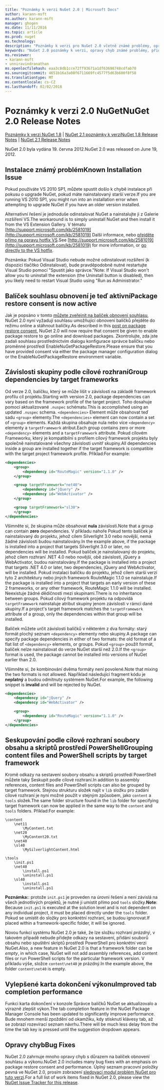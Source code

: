 ```yaml
---
title: "Poznámky k verzi NuGet 2.0 | Microsoft Docs"
author: karann-msft
ms.author: karann-msft
manager: ghogen
ms.date: 11/11/2016
ms.topic: article
ms.prod: nuget
ms.technology: 
description: "Poznámky k verzi pro NuGet 2.0 včetně známé problémy, opravy chyb, přidaných funkcí a chcete."
keywords: "NuGet 2.0 poznámky k verzi, opravy chyb známé problémy, přidat funkce, chcete"
ms.reviewer:
- karann-msft
- unniravindranathan
ms.openlocfilehash: eaa3c8db1cce72ff93671a1df63698748cdfab70
ms.sourcegitcommit: 4651b16a3a08f6711669fc4577f5d63b600f8f58
ms.translationtype: MT
ms.contentlocale: cs-CZ
ms.lasthandoff: 02/02/2018
---
```

# <a name="nuget-20-release-notes"></a><span data-ttu-id="ea310-104">Poznámky k verzi 2.0 NuGet</span><span class="sxs-lookup"><span data-stu-id="ea310-104">NuGet 2.0 Release Notes</span></span>

<span data-ttu-id="ea310-105">[Poznámky k verzi NuGet 1.8](../release-notes/nuget-1.8.md) | [NuGet 2.1 poznámky k verzi](../release-notes/nuget-2.1.md)</span><span class="sxs-lookup"><span data-stu-id="ea310-105">[NuGet 1.8 Release Notes](../release-notes/nuget-1.8.md) | [NuGet 2.1 Release Notes](../release-notes/nuget-2.1.md)</span></span>

<span data-ttu-id="ea310-106">NuGet 2.0 byla vydána 19. června 2012.</span><span class="sxs-lookup"><span data-stu-id="ea310-106">NuGet 2.0 was released on June 19, 2012.</span></span>

## <a name="known-installation-issue"></a><span data-ttu-id="ea310-107">Instalace známý problém</span><span class="sxs-lookup"><span data-stu-id="ea310-107">Known Installation Issue</span></span>
<span data-ttu-id="ea310-108">Pokud používáte VS 2010 SP1, můžete spustit došlo k chybě instalace při pokusu o upgrade NuGet, pokud máte nainstalovaný starší verze.</span><span class="sxs-lookup"><span data-stu-id="ea310-108">If you are running VS 2010 SP1, you might run into an installation error when attempting to upgrade NuGet if you have an older version installed.</span></span>

<span data-ttu-id="ea310-109">Alternativní řešení je jednoduše odinstalovat NuGet a nainstalujte ji z Galerie rozšíření VS.</span><span class="sxs-lookup"><span data-stu-id="ea310-109">The workaround is to simply uninstall NuGet and then install it from the VS Extension Gallery.</span></span>  <span data-ttu-id="ea310-110">V tématu [http://support.microsoft.com/kb/2581019](http://support.microsoft.com/kb/2581019) Další informace, nebo [přejděte přímo na opravu hotfix VS](http://bit.ly/vsixcertfix).</span><span class="sxs-lookup"><span data-stu-id="ea310-110">See [http://support.microsoft.com/kb/2581019](http://support.microsoft.com/kb/2581019) for more information, or [go directly to the VS hotfix](http://bit.ly/vsixcertfix).</span></span>

<span data-ttu-id="ea310-111">Poznámka: Pokud Visual Studio nebude možné odinstalovat rozšíření (k dispozici tlačítko Odinstalovat), bude pravděpodobně nutné restartujte Visual Studio pomocí "Spustit jako správce."</span><span class="sxs-lookup"><span data-stu-id="ea310-111">Note: If Visual Studio won't allow you to uninstall the extension (the Uninstall button is disabled), then you likely need to restart Visual Studio using "Run as Administrator."</span></span>

## <a name="package-restore-consent-is-now-active"></a><span data-ttu-id="ea310-112">Balíček souhlasu obnovení je teď aktivní</span><span class="sxs-lookup"><span data-stu-id="ea310-112">Package restore consent is now active</span></span>

<span data-ttu-id="ea310-113">Jak je popsáno v tomto [můžete zveřejnit na balíček obnovení souhlasu](http://blog.nuget.org/20120518/package-restore-and-consent.html), NuGet 2.0 nyní vyžadují souhlasu umožňující obnovení balíčků přejděte do režimu online a stáhnout balíčky.</span><span class="sxs-lookup"><span data-stu-id="ea310-113">As described in this [post on package restore consent](http://blog.nuget.org/20120518/package-restore-and-consent.html), NuGet 2.0 will now require that consent be given to enable package restore to go online and download packages.</span></span> <span data-ttu-id="ea310-114">Zkontrolujte, zda jste zadali souhlasu prostřednictvím dialogu konfigurace správce balíčku nebo proměnné prostředí EnableNuGetPackageRestore.</span><span class="sxs-lookup"><span data-stu-id="ea310-114">Please ensure that you have provided consent via either the package manager configuration dialog or the EnableNuGetPackageRestore environment variable.</span></span>

## <a name="group-dependencies-by-target-frameworks"></a><span data-ttu-id="ea310-115">Závislosti skupiny podle cílové rozhraní</span><span class="sxs-lookup"><span data-stu-id="ea310-115">Group dependencies by target frameworks</span></span>

<span data-ttu-id="ea310-116">Od verze 2.0, balíčku, který se může lišit v závislosti na základě framework profilu cíl projektu.</span><span class="sxs-lookup"><span data-stu-id="ea310-116">Starting with version 2.0, package dependencies can vary based on the framework profile of the target project.</span></span> <span data-ttu-id="ea310-117">Toho dosahuje pomocí aktualizované `.nuspec` schématu.</span><span class="sxs-lookup"><span data-stu-id="ea310-117">This is accomplished using an updated `.nuspec` schema.</span></span> <span data-ttu-id="ea310-118">`<dependencies>` Element může obsahovat teď sadu `<group>` elementy.</span><span class="sxs-lookup"><span data-stu-id="ea310-118">The `<dependencies>` element can now contain a set of `<group>` elements.</span></span> <span data-ttu-id="ea310-119">Každá skupina obsahuje nula nebo více `<dependency>` elementy a `targetFramework` atribut.</span><span class="sxs-lookup"><span data-stu-id="ea310-119">Each group contains zero or more `<dependency>` elements and a `targetFramework` attribute.</span></span> <span data-ttu-id="ea310-120">Pokud cílovém Frameworku, který je kompatibilní s profilem cílový framework projektu byly společně nainstalované všechny závislosti uvnitř skupiny.</span><span class="sxs-lookup"><span data-stu-id="ea310-120">All dependencies inside a group are installed together if the target framework is compatible with the target project framework profile.</span></span> <span data-ttu-id="ea310-121">Příklad:</span><span class="sxs-lookup"><span data-stu-id="ea310-121">For example:</span></span>

```xml
<dependencies>
    <group>
        <dependency id="RouteMagic" version="1.1.0" />
    </group>

    <group targetFramework="net40">
        <dependency id="jQuery" />
        <dependency id="WebActivator" />
    </group>

    <group targetFramework="sl30">
    </group>
</dependencies>
```

<span data-ttu-id="ea310-122">Všimněte si, že skupina může obsahovat **nula** závislosti.</span><span class="sxs-lookup"><span data-stu-id="ea310-122">Note that a group can contain **zero** dependencies.</span></span> <span data-ttu-id="ea310-123">V příkladu nahoře Pokud tento balíček je nainstalovaný do projektu, jehož cílem Silverlight 3.0 nebo novější, nemá žádné závislosti budou nainstalovány.</span><span class="sxs-lookup"><span data-stu-id="ea310-123">In the example above, if the package is installed into a project that targets Silverlight 3.0 or later, no dependencies will be installed.</span></span> <span data-ttu-id="ea310-124">Pokud balíček je nainstalovaný do projektu, jehož cílem rozhraní .NET 4.0 nebo novější, obě závislosti, jQuery a WebActivator, budou nainstalovány.</span><span class="sxs-lookup"><span data-stu-id="ea310-124">If the package is installed into a project that targets .NET 4.0 or later, two dependencies, jQuery and WebActivator, will be installed.</span></span>  <span data-ttu-id="ea310-125">Pokud instalaci balíčku do projektu, jehož cílem starší verzí tyto 2 architektury nebo jiných framework RouteMagic 1.1.0 se nainstaluje.</span><span class="sxs-lookup"><span data-stu-id="ea310-125">If the package is installed into a project that targets an early version of these 2 frameworks, or any other framework, RouteMagic 1.1.0 will be installed.</span></span> <span data-ttu-id="ea310-126">Neexistuje žádné dědičnosti mezi skupinami.</span><span class="sxs-lookup"><span data-stu-id="ea310-126">There is no inheritance between groups.</span></span> <span data-ttu-id="ea310-127">Pokud cílový framework projektu na odpovídá `targetFramework` nainstaluje atribut skupiny jenom závislosti v rámci dané skupiny.</span><span class="sxs-lookup"><span data-stu-id="ea310-127">If a project's target framework matches the `targetFramework` attribute of a group, only the dependencies within that group will be installed.</span></span>

<span data-ttu-id="ea310-128">Balíček můžete určit závislosti balíčků v některém z dva formáty: starý formát plochý seznam `<dependency>` elementy nebo skupiny.</span><span class="sxs-lookup"><span data-stu-id="ea310-128">A package can specify package dependencies in either of two formats: the old format of a flat list of `<dependency>` elements, or groups.</span></span> <span data-ttu-id="ea310-129">Pokud `<group>` použít formát, balíček nelze nainstalovat do verze NuGet starší než 2.0.</span><span class="sxs-lookup"><span data-stu-id="ea310-129">If the `<group>` format is used, the package cannot be installed into versions of NuGet earlier than 2.0.</span></span>

<span data-ttu-id="ea310-130">Všimněte si, že kombinování dvěma formáty není povolené.</span><span class="sxs-lookup"><span data-stu-id="ea310-130">Note that mixing the two formats is not allowed.</span></span> <span data-ttu-id="ea310-131">Například následující fragment kódu je **neplatný** a budou odmítnuty systémem NuGet.</span><span class="sxs-lookup"><span data-stu-id="ea310-131">For example, the following snippet is **invalid** and will be rejected by NuGet.</span></span>

```xml
<dependencies>
    <dependency id="jQuery" />
    <dependency id="WebActivator" />

    <group>
        <dependency id="RouteMagic" version="1.1.0" />
    </group>
</dependencies>
```

## <a name="grouping-content-files-and-powershell-scripts-by-target-framework"></a><span data-ttu-id="ea310-132">Seskupování podle cílové rozhraní soubory obsahu a skriptů prostředí PowerShell</span><span class="sxs-lookup"><span data-stu-id="ea310-132">Grouping content files and PowerShell scripts by target framework</span></span>

<span data-ttu-id="ea310-133">Kromě odkazy na sestavení soubory obsahu a skriptů prostředí PowerShell můžete taky Seskupit podle cílové rozhraní.</span><span class="sxs-lookup"><span data-stu-id="ea310-133">In addition to assembly references, content files and PowerShell scripts can also be grouped by target framework.</span></span> <span data-ttu-id="ea310-134">Stejnou strukturu složek najít v `lib` složku pro zadání cílové rozhraní je nyní možné použít v stejným způsobem, jako `content` a `tools` složek.</span><span class="sxs-lookup"><span data-stu-id="ea310-134">The same folder structure found in the `lib` folder for specifying target framework can  now be applied in the same way to the `content` and `tools` folders.</span></span> <span data-ttu-id="ea310-135">Příklad:</span><span class="sxs-lookup"><span data-stu-id="ea310-135">For example:</span></span>

    \content
        \net11
            \MyContent.txt
        \net20
            \MyContent20.txt
        \net40
        \sl40
            \MySilverlightContent.html

    \tools
        \init.ps1
        \net40
            \install.ps1
            \uninstall.ps1
        \sl40
            \install.ps1
            \uninstall.ps1

<span data-ttu-id="ea310-136">**Poznámka:**: protože `init.ps1` je proveden na úrovni řešení a není závislá na všech jednotlivých projektů, je nutné ji umístit přímo pod `tools` složky.</span><span class="sxs-lookup"><span data-stu-id="ea310-136">**Note**: Because `init.ps1` is executed at the solution level and is not dependent on any individual project, it must be placed directly under the `tools` folder.</span></span> <span data-ttu-id="ea310-137">Pokud se umístit do složky pro konkrétní rozhraní, se budou ignorovat.</span><span class="sxs-lookup"><span data-stu-id="ea310-137">If placed within a framework-specific folder, it will be ignored.</span></span>

<span data-ttu-id="ea310-138">Novou funkcí systému NuGet 2.0 je také, že lze složku rozhraní *prázdný*, v takovém případě nebude přidejte odkazy na sestavení, přidání souborů obsahu nebo spuštění skriptů prostředí PowerShell pro konkrétní verzi NuGet.</span><span class="sxs-lookup"><span data-stu-id="ea310-138">Also, a new feature in NuGet 2.0 is that a framework folder can be *empty*, in which case, NuGet will not add assembly references, add content files or run  PowerShell scripts for the particular framework version.</span></span> <span data-ttu-id="ea310-139">V příkladu výše, složce `content\net40` je prázdný.</span><span class="sxs-lookup"><span data-stu-id="ea310-139">In the example above, the folder `content\net40` is empty.</span></span>

## <a name="improved-tab-completion-performance"></a><span data-ttu-id="ea310-140">Vylepšené karta dokončení výkonu</span><span class="sxs-lookup"><span data-stu-id="ea310-140">Improved tab completion performance</span></span>
<span data-ttu-id="ea310-141">Funkci karta dokončení v konzole Správce balíčků NuGet se aktualizovalo a výrazně zlepšit výkon.</span><span class="sxs-lookup"><span data-stu-id="ea310-141">The tab completion feature in the NuGet Package Manager Console has been updated to significantly improve performance.</span></span> <span data-ttu-id="ea310-142">Bude mnohem menší zpoždění od okamžiku, kdy stisknutí klávesy tab, až se zobrazí rozevírací seznam návrhu.</span><span class="sxs-lookup"><span data-stu-id="ea310-142">There will be much less delay from the time the tab key is pressed until the suggestion dropdown appears.</span></span>

## <a name="bug-fixes"></a><span data-ttu-id="ea310-143">Opravy chyb</span><span class="sxs-lookup"><span data-stu-id="ea310-143">Bug Fixes</span></span>
<span data-ttu-id="ea310-144">NuGet 2.0 zahrnuje mnoho opravy chyb s důrazem na balíček obnovení souhlasu a výkonu.</span><span class="sxs-lookup"><span data-stu-id="ea310-144">NuGet 2.0 includes many bug fixes with an emphasis on package restore consent and performance.</span></span>
<span data-ttu-id="ea310-145">Úplný seznam pracovní položky pevná ve NuGet 2.0, prosím zobrazení [sledovací modul problém NuGet pro tuto verzi](http://nuget.codeplex.com/workitem/list/advanced?keyword=&status=Closed&type=All&priority=All&release=NuGet%202.0&assignedTo=All&component=All&sortField=Votes&sortDirection=Descending&page=0).</span><span class="sxs-lookup"><span data-stu-id="ea310-145">For a full list of work items fixed in NuGet 2.0, please view the [NuGet Issue Tracker for this release](http://nuget.codeplex.com/workitem/list/advanced?keyword=&status=Closed&type=All&priority=All&release=NuGet%202.0&assignedTo=All&component=All&sortField=Votes&sortDirection=Descending&page=0).</span></span>

